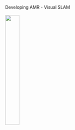 Developing AMR - Visual SLAM <br></br>
<img src = "https://github.com/jaykorea/jaykorea/assets/95605860/816f4922-0690-47a3-8781-13b5b59ccfb9" width="30%" height="30%">
